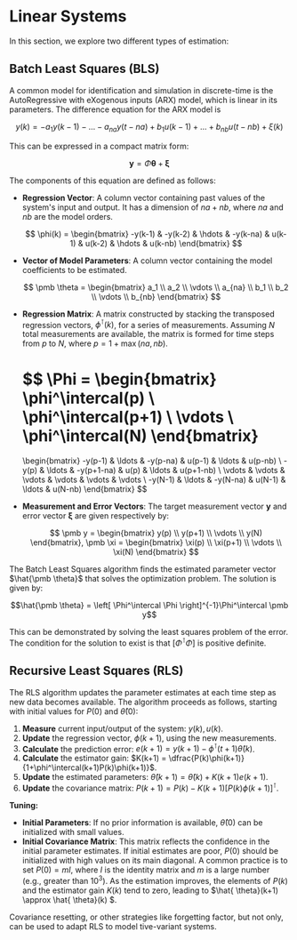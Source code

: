 # Linear Systems

In this section, we explore two different types of estimation:

## Batch Least Squares (BLS)

A common model for identification and simulation in discrete-time is the AutoRegressive with eXogenous inputs (ARX) model, which is linear in its parameters. The difference equation for the ARX model is

$$y(k) = -a_1y(k-1) - \ldots - a_{na}y(t-na) + b_1u(k-1) + \ldots + b_{nb}u(t-nb) + \xi (k)$$

This can be expressed in a compact matrix form:

$$\pmb y = \Phi \pmb \theta + \pmb \xi$$ 

The components of this equation are defined as follows:

* **Regression Vector**: A column vector containing past values of the system's input and output. It has a dimension of $na+nb$, where $na$ and $nb$ are the model orders.

    $$
    \phi(k) = \begin{bmatrix}
    -y(k-1) & 
    -y(k-2) &
    \hdots &
    -y(k-na) &
    u(k-1) &
    u(k-2) &
    \hdots &
    u(k-nb)
    \end{bmatrix}
    $$
  
* **Vector of Model Parameters**: A column vector containing the model coefficients to be estimated.

    $$
    \pmb \theta = \begin{bmatrix}
    a_1 \\ a_2 \\ \vdots \\ a_{na} \\ b_1 \\ b_2 \\ \vdots \\ b_{nb}
    \end{bmatrix}
    $$

* **Regression Matrix**: A matrix constructed by stacking the transposed regression vectors, $\phi^\intercal(k)$, for a series of measurements. Assuming $N$ total measurements are available, the matrix is formed for time steps from $p$ to $N$, where $p=1+\max(na,nb)$.

    $$
    \Phi = \begin{bmatrix}
    \phi^\intercal(p) \\
    \phi^\intercal(p+1) \\
    \vdots \\
    \phi^\intercal(N)
    \end{bmatrix}
    =
    \begin{bmatrix}
    -y(p-1) & \ldots & -y(p-na) & u(p-1) & \ldots & u(p-nb) \\
    -y(p) & \ldots & -y(p+1-na) & u(p) & \ldots & u(p+1-nb) \\
    \vdots & \vdots & \vdots & \vdots & \vdots & \vdots \\
    -y(N-1) & \ldots & -y(N-na) & u(N-1) & \ldots & u(N-nb)
    \end{bmatrix}
    $$

* **Measurement and Error Vectors**: The target measurement vector $\pmb y$ and error vector $\pmb \xi$ are given respectively by:

    $$
    \pmb y = \begin{bmatrix}
    y(p) \\ y(p+1) \\ \vdots \\ y(N)
    \end{bmatrix},
    \pmb \xi = \begin{bmatrix}
    \xi(p) \\ \xi(p+1) \\ \vdots \\ \xi(N)
    \end{bmatrix}
    $$

The Batch Least Squares algorithm finds the estimated parameter vector $\hat{\pmb \theta}$ that solves the optimization problem. The solution is given by:

$$\hat{\pmb \theta} = \left[ \Phi^\intercal \Phi \right]^{-1}\Phi^\intercal \pmb y$$ 

This can be demonstrated by solving the least squares problem of the error. The condition for the solution to exist is that $\left[ \Phi^\intercal \Phi \right]$ is positive definite.

## Recursive Least Squares (RLS)

The RLS algorithm updates the parameter estimates at each time step as new data becomes available. The algorithm proceeds as follows, starting with initial values for $P(0)$ and $\hat{ \theta}(0)$:

1.  **Measure** current input/output of the system: $y(k),u(k)$.
2.  **Update** the regression vector, $\phi(k+1)$, using the new measurements.
3.  **Calculate** the prediction error: $e(k+1) = y(k+1) - \phi^\intercal(t+1)\hat{ \theta}(k)$.
4.  **Calculate** the estimator gain: $K(k+1) = \dfrac{P(k)\phi(k+1)}{1+\phi^\intercal(k+1)P(k)\phi(k+1)}$.
5.  **Update** the estimated parameters: $\hat{  \theta}(k+1) = \hat{ \theta}(k) + K(k+1)e(k+1)$.
6.  **Update** the covariance matrix: $P(k+1) = P(k) - K(k+1)\left[ P(k) \phi(k+1) \right]^\intercal$.

**Tuning:**
* **Initial Parameters**: If no prior information is available, $\hat{ \theta}(0)$ can be initialized with small values.
* **Initial Covariance Matrix**: This matrix reflects the confidence in the initial parameter estimates. If initial estimates are poor, $P(0)$ should be initialized with high values on its main diagonal. A common practice is to set $P(0) = mI$, where $I$ is the identity matrix and $m$ is a large number (e.g., greater than $10^{3}$). As the estimation improves, the elements of $P(k)$ and the estimator gain $K(k)$ tend to zero, leading to $\hat{ \theta}(k+1) \approx \hat{ \theta}(k) $.

Covariance resetting, or other strategies like forgetting factor, but not only, can be used to adapt RLS to model tive-variant systems.
